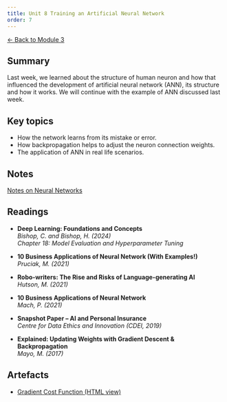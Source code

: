 ```yaml
---
title: Unit 8 Training an Artificial Neural Network
order: 7
---
```


[← Back to Module 3](./)

## Summary
Last week, we learned about the structure of human neuron and how that influenced the development of artificial neural network (ANN), its structure and how it works. We will continue with the example of ANN discussed last week.

## Key topics
- How the network learns from its mistake or error.
- How backpropagation helps to adjust the neuron connection weights.
- The application of ANN in real life scenarios.

## Notes
[Notes on Neural Networks](../../artefacts/module-3/unit-7-notes-on-neural-networks.md)

## Readings
- **Deep Learning: Foundations and Concepts**  
  *Bishop, C. and Bishop, H. (2024)*  
  *Chapter 18: Model Evaluation and Hyperparameter Tuning*  

- **10 Business Applications of Neural Network (With Examples!)**  
  *Pruciak, M. (2021)*  

- **Robo-writers: The Rise and Risks of Language-generating AI**  
  *Hutson, M. (2021)*  

- **10 Business Applications of Neural Network**  
  *Mach, P. (2021)*  

- **Snapshot Paper – AI and Personal Insurance**  
  *Centre for Data Ethics and Innovation (CDEI, 2019)*  

- **Explained: Updating Weights with Gradient Descent & Backpropagation**  
  *Mayo, M. (2017)*  

## Artefacts
- <a href="../../artefacts/module-3/html/unit-8-gradient-cost-function.html" target="_blank" rel="noopener noreferrer">Gradient Cost Function (HTML view)</a>
